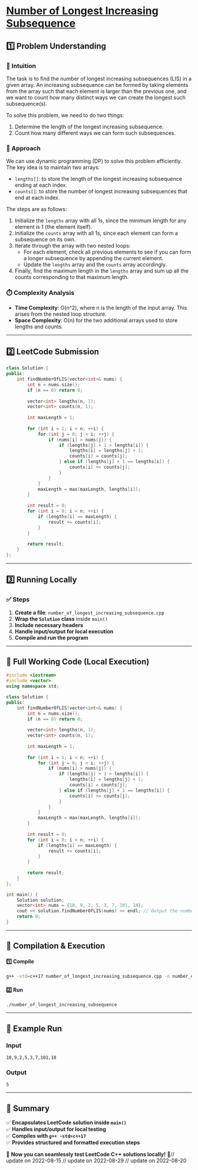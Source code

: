 # **[Number of Longest Increasing Subsequence](https://leetcode.com/problems/number-of-longest-increasing-subsequence/description/)**  

## **1️⃣ Problem Understanding**  
### **📌 Intuition**  
The task is to find the number of longest increasing subsequences (LIS) in a given array. An increasing subsequence can be formed by taking elements from the array such that each element is larger than the previous one, and we want to count how many distinct ways we can create the longest such subsequence(s).  

To solve this problem, we need to do two things:
1. Determine the length of the longest increasing subsequence.
2. Count how many different ways we can form such subsequences.

### **🚀 Approach**  
We can use dynamic programming (DP) to solve this problem efficiently. The key idea is to maintain two arrays:
- `lengths[]`: to store the length of the longest increasing subsequence ending at each index.
- `counts[]`: to store the number of longest increasing subsequences that end at each index.

The steps are as follows:
1. Initialize the `lengths` array with all 1s, since the minimum length for any element is 1 (the element itself).
2. Initialize the `counts` array with all 1s, since each element can form a subsequence on its own.
3. Iterate through the array with two nested loops:
   - For each element, check all previous elements to see if you can form a longer subsequence by appending the current element.
   - Update the `lengths` array and the `counts` array accordingly.
4. Finally, find the maximum length in the `lengths` array and sum up all the counts corresponding to that maximum length.

### **⏱️ Complexity Analysis**  
- **Time Complexity**: O(n^2), where n is the length of the input array. This arises from the nested loop structure.
- **Space Complexity**: O(n) for the two additional arrays used to store lengths and counts.

---  

## **2️⃣ LeetCode Submission**  
```cpp
class Solution {
public:
    int findNumberOfLIS(vector<int>& nums) {
        int n = nums.size();
        if (n == 0) return 0;
        
        vector<int> lengths(n, 1);
        vector<int> counts(n, 1);
        
        int maxLength = 1;
        
        for (int i = 1; i < n; ++i) {
            for (int j = 0; j < i; ++j) {
                if (nums[i] > nums[j]) {
                    if (lengths[j] + 1 > lengths[i]) {
                        lengths[i] = lengths[j] + 1;
                        counts[i] = counts[j];
                    } else if (lengths[j] + 1 == lengths[i]) {
                        counts[i] += counts[j];
                    }
                }
            }
            maxLength = max(maxLength, lengths[i]);
        }
        
        int result = 0;
        for (int i = 0; i < n; ++i) {
            if (lengths[i] == maxLength) {
                result += counts[i];
            }
        }
        
        return result;
    }
};  
```  

---  

## **3️⃣ Running Locally**  
### **✅ Steps**  
1. **Create a file**: `number_of_longest_increasing_subsequence.cpp`  
2. **Wrap the `Solution` class** inside `main()`  
3. **Include necessary headers**  
4. **Handle input/output for local execution**  
5. **Compile and run the program**  

---  

## **📝 Full Working Code (Local Execution)**  
```cpp
#include <iostream>
#include <vector>
using namespace std;

class Solution {
public:
    int findNumberOfLIS(vector<int>& nums) {
        int n = nums.size();
        if (n == 0) return 0;
        
        vector<int> lengths(n, 1);
        vector<int> counts(n, 1);
        
        int maxLength = 1;
        
        for (int i = 1; i < n; ++i) {
            for (int j = 0; j < i; ++j) {
                if (nums[i] > nums[j]) {
                    if (lengths[j] + 1 > lengths[i]) {
                        lengths[i] = lengths[j] + 1;
                        counts[i] = counts[j];
                    } else if (lengths[j] + 1 == lengths[i]) {
                        counts[i] += counts[j];
                    }
                }
            }
            maxLength = max(maxLength, lengths[i]);
        }
        
        int result = 0;
        for (int i = 0; i < n; ++i) {
            if (lengths[i] == maxLength) {
                result += counts[i];
            }
        }
        
        return result;
    }
};

int main() {
    Solution solution;
    vector<int> nums = {10, 9, 2, 5, 3, 7, 101, 18};
    cout << solution.findNumberOfLIS(nums) << endl; // Output the number of LIS
    return 0;
}
```  

---  

## **🔧 Compilation & Execution**  
#### **1️⃣ Compile**  
```bash
g++ -std=c++17 number_of_longest_increasing_subsequence.cpp -o number_of_longest_increasing_subsequence
```  

#### **2️⃣ Run**  
```bash
./number_of_longest_increasing_subsequence
```  

---  

## **🎯 Example Run**  
### **Input**  
```
10,9,2,5,3,7,101,18
```  
### **Output**  
```
5
```  

---  

## **📌 Summary**  
✅ **Encapsulates LeetCode solution inside `main()`**  
✅ **Handles input/output for local testing**  
✅ **Compiles with `g++ -std=c++17`**  
✅ **Provides structured and formatted execution steps**  

🚀 **Now you can seamlessly test LeetCode C++ solutions locally!** 🚀// update on 2022-08-15
// update on 2022-08-29
// update on 2022-08-20
